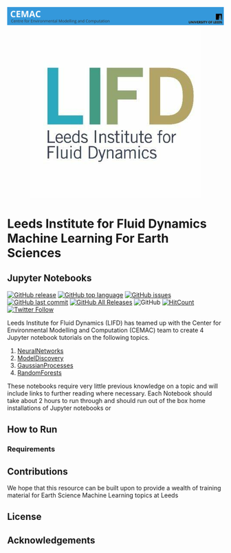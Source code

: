 <div align="center">
<a href="https://www.cemac.leeds.ac.uk/">
  <img src="https://github.com/cemac/cemac_generic/blob/master/Images/cemac.png"></a>
  <a href="https://fluids.leeds.ac.uk//">
  <img src="https://github.com/cemac/LIFD_ENV_ML_NOTEBOOKS/blob/main/images/LIFDlogo.png"></a>
  <br>
</div>

# Leeds Institute for Fluid Dynamics Machine Learning For Earth Sciences #
## Jupyter Notebooks ##

 [![GitHub release](https://img.shields.io/github/release/cemac/LFID_ENV_ML_NOTEBOOKS.svg)](https://github.com/cemac/LFID_ENV_ML_NOTEBOOKS/releases) [![GitHub top language](https://img.shields.io/github/languages/top/cemac/LFID_ENV_ML_NOTEBOOKS.svg)](https://github.com/cemac/LFID_ENV_ML_NOTEBOOKS) [![GitHub issues](https://img.shields.io/github/issues/cemac/LFID_ENV_ML_NOTEBOOKS.svg)](https://github.com/cemac/LFID_ENV_ML_NOTEBOOKS/issues) [![GitHub last commit](https://img.shields.io/github/last-commit/cemac/LFID_ENV_ML_NOTEBOOKS.svg)](https://github.com/cemac/LFID_ENV_ML_NOTEBOOKS/commits/master) [![GitHub All Releases](https://img.shields.io/github/downloads/cemac/LFID_ENV_ML_NOTEBOOKS/total.svg)](https://github.com/cemac/LFID_ENV_ML_NOTEBOOKS/releases) ![GitHub](https://img.shields.io/github/license/cemac/LFID_ENV_ML_NOTEBOOKS.svg)
[![HitCount](http://hits.dwyl.io/{cemac}/{LFID_ENV_ML_NOTEBOOKS}.svg)](http://hits.dwyl.io/{cemac}/{LFID_ENV_ML_NOTEBOOKS})
[![Twitter Follow](https://img.shields.io/twitter/follow/FluidsLeeds.svg?style=social&label=Follow)](https://twitter.com/FluidsLeeds)

Leeds Institute for Fluid Dynamics (LIFD) has teamed up with the Center for Environmental Modelling and Computation (CEMAC) team to create 4 Jupyter notebook tutorials on the following topics.

1. [NeuralNetworks](NeuralNetworks)
2. [ModelDiscovery](ModelDiscovery)
3. [GaussianProcesses](GaussianProcesses)
4. [RandomForests](RandomForests)

These notebooks require very little previous knowledge on a topic and will include links to further reading where necessary. Each Notebook should take about 2 hours to run through and should run out of the box home installations of Jupyter notebooks or

## How to Run

### Requirements

## Contributions

We hope that this resource can be built upon to provide a wealth of training material for Earth Science Machine Learning topics at Leeds

## License

## Acknowledgements
